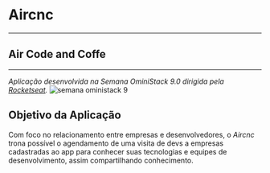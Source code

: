 # Aircnc
---
## Air Code and Coffe
---

*Aplicação desenvolvida na Semana OminiStack 9.0 dirigida pela [Rocketseat](https://rocketseat.com.br/).*
![semana oministack 9](https://user-images.githubusercontent.com/48302018/66353141-b7f0de80-e937-11e9-9782-9ae9b12513ee.png)

## Objetivo da Aplicação

Com foco no relacionamento entre empresas e desenvolvedores, o _Aircnc_ trona possível o agendamento de uma visita de devs a empresas cadastradas ao app para conhecer suas tecnologias e equipes de desenvolvimento, assim compartilhando conhecimento.
